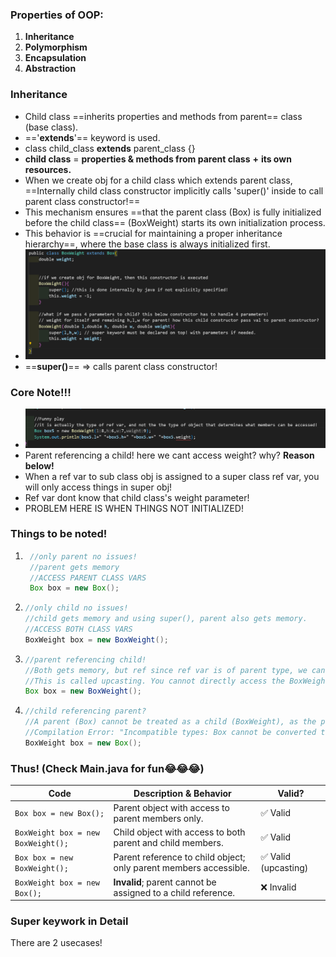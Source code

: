 ### Properties of OOP:
1. **Inheritance**
2. **Polymorphism**
3. **Encapsulation**
4. **Abstraction**

### Inheritance
- Child class ==inherits properties and methods from parent== class (base class).
- =='**extends**'== keyword is used.
- class child_class **extends** parent_class {}
- **child class** = **properties & methods from parent class** **+** **its own resources.**
- When we create obj for a child class which extends parent class, ==Internally child class constructor implicitly calls 'super()' inside to call parent class constructor!==
- This mechanism ensures ==that the parent class (Box) is fully initialized before the child class== (BoxWeight) starts its own initialization process.
- This behavior is ==crucial for maintaining a proper inheritance hierarchy==, where the base class is always initialized first.
- ![alt text](images/image8.png)
- ==**super()**== => calls parent class constructor!

### Core Note!!!
- ![alt text](images/image9.png)
- Parent referencing a child! here we cant access weight? why? **Reason below!**
- When a ref var to sub class obj is assigned to a super class ref var, you will only access things in super obj!
- Ref var dont know that child class's weight parameter!
- PROBLEM HERE IS WHEN THINGS NOT INITIALIZED!

### Things to be noted!
1. ```java
    //only parent no issues!
    //parent gets memory
    //ACCESS PARENT CLASS VARS
    Box box = new Box();
    ```

2.  ```java
    //only child no issues!
    //child gets memory and using super(), parent also gets memory.
    //ACCESS BOTH CLASS VARS
    BoxWeight box = new BoxWeight();
    ```

3.  ```java
    //parent referencing child!
    //Both gets memory, but ref since ref var is of parent type, we can only access parent class vars not the child's vars!
    //This is called upcasting. You cannot directly access the BoxWeight-specific members (like weight) without casting.
    Box box = new BoxWeight();
    ```

4.  ```java
    //child referencing parent?
    //A parent (Box) cannot be treated as a child (BoxWeight), as the parent lacks the additional members or behaviors of the child.
    //Compilation Error: "Incompatible types: Box cannot be converted to BoxWeight".
    BoxWeight box = new Box();
    ```
### Thus! (Check Main.java for fun😂😂😂)

| Code                        | Description & Behavior                                    | Valid?   |
|-----------------------------|----------------------------------------------------------|----------|
| `Box box = new Box();`      | Parent object with access to parent members only.         | ✅ Valid |
| `BoxWeight box = new BoxWeight();` | Child object with access to both parent and child members. | ✅ Valid |
| `Box box = new BoxWeight();`| Parent reference to child object; only parent members accessible. | ✅ Valid (upcasting) |
| `BoxWeight box = new Box();`| **Invalid**; parent cannot be assigned to a child reference. | ❌ Invalid |

### Super keywork in Detail
There are 2 usecases!
